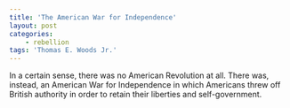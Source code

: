 ```yaml
---
title: 'The American War for Independence'
layout: post
categories:
    - rebellion
tags: 'Thomas E. Woods Jr.'
---
```


In a certain sense, there was no American Revolution at all. There was, instead, an American War for Independence in which Americans threw off British authority in order to retain their liberties and self-government.